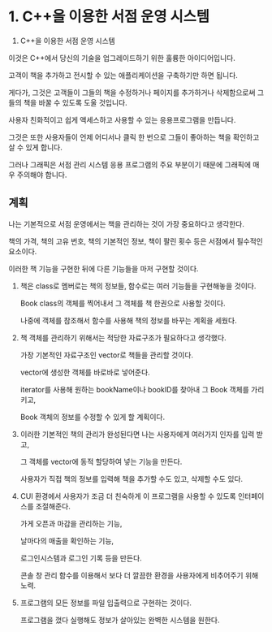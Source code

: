 # 1. C++을 이용한 서점 운영 시스템 

1. C++을 이용한 서점 운영 시스템

이것은 C++에서 당신의 기술을 업그레이드하기 위한 훌륭한 아이디어입니다. 

고객이 책을 추가하고 전시할 수 있는 애플리케이션을 구축하기만 하면 됩니다. 

게다가, 그것은 고객들이 그들의 책을 수정하거나 페이지를 추가하거나 삭제함으로써 그들의 책을 바꿀 수 있도록 도울 것입니다. 

사용자 친화적이고 쉽게 액세스하고 사용할 수 있는 응용프로그램을 만듭니다. 

그것은 또한 사용자들이 언제 어디서나 클릭 한 번으로 그들이 좋아하는 책을 확인하고 살 수 있게 합니다. 

그러나 그래픽은 서점 관리 시스템 응용 프로그램의 주요 부분이기 때문에 그래픽에 매우 주의해야 합니다.



## 계획
나는 기본적으로 서점 운영에서는 책을 관리하는 것이 가장 중요하다고 생각한다.

책의 가격, 책의 고유 번호, 책의 기본적인 정보, 책이 팔린 횟수 등은 서점에서 필수적인 요소이다.

이러한 책 기능을 구현한 뒤에 다른 기능들을 마저 구현할 것이다.

1. 책은 class로 멤버로는 책의 정보들, 함수로는 여러 기능들을 구현해놓을 것이다. 
    
    Book class의 객체를 찍어내서 그 객체를 책 한권으로 사용할 것이다.
    
    나중에 객체를 참조해서 함수를 사용해 책의 정보를 바꾸는 계획을 세웠다.
    

1. 책 객체를 관리하기 위해서는 적당한 자료구조가 필요하다고 생각했다.
    
    가장 기본적인 자료구조인 vector로 책들을 관리할 것이다.
    
    vector에 생성한 객체를 바로바로 넣어준다.
    
    iterator를 사용해 원하는 bookName이나 bookID를 찾아내 그  Book 객체를 가리키고,
    
    Book 객체의 정보를 수정할 수 있게 할 계획이다.
    

1. 이러한 기본적인 책의 관리가 완성된다면 나는 사용자에게 여러가지 인자를 입력 받고, 
    
    그 객체를 vector에 동적 할당하여 넣는 기능을 만든다.
    
    사용자가 직접 책의 정보를 입력해 책을 추가할 수도 있고, 삭제할 수도 있다. 
    
2. CUI 환경에서 사용자가 조금 더 친숙하게 이 프로그램을 사용할 수 있도록 인터페이스를 조절해준다.
    
    가게 오픈과 마감을 관리하는 기능,
    
    날마다의 매출을 확인하는 기능,
    
    로그인시스템과 로그인 기록 등을 만든다.
    
    콘솔 창 관리 함수를 이용해서 보다 더 깔끔한 환경을 사용자에게 비추어주기 위해 노력.
    
3. 프로그램의 모든 정보를 파일 입출력으로 구현하는 것이다.
    
    프로그램을 껐다 실행해도 정보가 살아있는 완벽한 시스템을 원한다.
